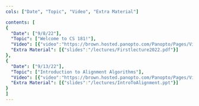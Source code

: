 ```yaml
---
cols: ["Date", "Topic", "Video", "Extra Material"]

contents: [
{
  "Date": ["9/8/22"],
  "Topic": ["Welcome to CS 181!"],
  "Video": [{"video":"https://brown.hosted.panopto.com/Panopto/Pages/Viewer.aspx?id=9aa2bce4-5706-420f-9daa-af090116a740"}],
  "Extra Material": [{"slides":"/lectures/Firstlecture2022.pdf"}]
},
{
  "Date": ["9/13/22"],
  "Topic": ["Introduction to Alignment Algorithms"],
  "Video": [{"video":"https://brown.hosted.panopto.com/Panopto/Pages/Viewer.aspx?id=6a1ff293-5b2b-4a4a-bda1-af0f014e8a92"}],
  "Extra Material": [{"slides":"/lectures/IntroToAlignment.ppt"}]
}
]
---
```

